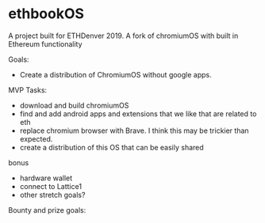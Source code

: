 # ethbookOS
A project built for ETHDenver 2019. A fork of chromiumOS with built in Ethereum functionality

Goals:
- Create a distribution of ChromiumOS without google apps.

MVP Tasks:
- download and build chromiumOS
- find and add android apps and extensions that we like that are related to eth
- replace chromium browser with Brave. I think this may be trickier than expected.
- create a distribution of this OS that can be easily shared

bonus
- hardware wallet
- connect to Lattice1
- other stretch goals?


Bounty and prize goals:

